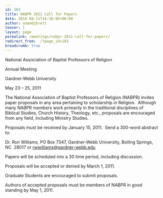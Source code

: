 ```yaml
---
id: 183
title: NABPR 2011 Call for Papers
date: 2016-08-21T16:38:06+00:00
author: adamdjbrett
teaser: |
layout: page
permalink: /meetings/nabpr-2011-call-for-papers/
redirect_from:  /?page_id=183
breadcrumb: true
---
```

National Association of Baptist Professors of Religion

Annual Meeting

Gardner-Webb University

May 23 – 25, 2011

The National Association of Baptist Professors of Religion (NABPR) invites paper proposals in any area pertaining to scholarship in Religion.  Although many NABPR members work primarily in the traditional disciplines of Biblical Studies, Church History, Theology, etc., proposals are encouraged from any field, including Ministry Studies.

Proposals must be received by January 15, 2011.  Send a 300-word abstract to:

Dr. Ron Williams, PO Box 7347, Gardner-Webb University, Boiling Springs, NC  28017 or [rwwilliams@gardner-webb.edu](mailto:nabprbelmont@mail.belmont.edu)

Papers will be scheduled into a 30 time period, including discussion.

Proposals will be accepted or denied by March 1, 2011.

Graduate Students are encouraged to submit proposals.

Authors of accepted proposals must be members of NABPR in good standing by May 1, 2011.
